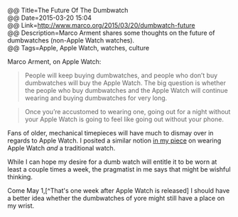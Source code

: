 @@ Title=The Future Of The Dumbwatch  
@@ Date=2015-03-20 15:04  
@@ Link=http://www.marco.org/2015/03/20/dumbwatch-future  
@@ Description=Marco Arment shares some thoughts on the future of dumbwatches (non-Apple Watch watches).    
@@ Tags=Apple, Apple Watch, watches, culture    

Marco Arment, on Apple Watch: 
>People will keep buying dumbwatches, and people who don’t buy dumbwatches will buy the Apple Watch. The big question is whether the people who buy dumbwatches and the Apple Watch will continue wearing and buying dumbwatches for very long.

>Once you’re accustomed to wearing one, going out for a night without your Apple Watch is going to feel like going out without your phone.

Fans of older, mechanical timepieces will have much to dismay over in regards to Apple Watch. I posited a similar notion [in my piece](http://www.theoveranalyzed.net/archive/2015/3/wearing-two-watches) on wearing Apple Watch *and* a traditional watch. 

While I can hope my desire for a dumb watch will entitle it to be worn at least a couple times a week, the pragmatist in me says that might be wishful thinking. 

Come May 1,[^That's one week after Apple Watch is released] I should have a better idea whether the dumbwatches of yore might still have a place on my wrist.